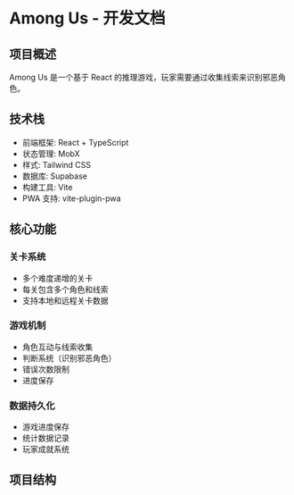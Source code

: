 # Among Us - 开发文档

## 项目概述
Among Us 是一个基于 React 的推理游戏，玩家需要通过收集线索来识别邪恶角色。

## 技术栈
- 前端框架: React + TypeScript
- 状态管理: MobX
- 样式: Tailwind CSS
- 数据库: Supabase
- 构建工具: Vite
- PWA 支持: vite-plugin-pwa

## 核心功能

### 关卡系统
- 多个难度递增的关卡
- 每关包含多个角色和线索
- 支持本地和远程关卡数据

### 游戏机制
- 角色互动与线索收集
- 判断系统（识别邪恶角色）
- 错误次数限制
- 进度保存

### 数据持久化
- 游戏进度保存
- 统计数据记录
- 玩家成就系统

## 项目结构 